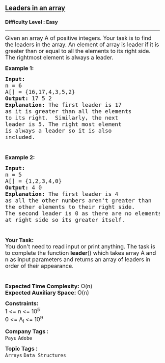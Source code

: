 <h2><a href="https://practice.geeksforgeeks.org/problems/b0cc054e97350ba5d7081b76cf67821d8990e259/1?page=1&difficulty[]=0&company[]=Amazon&company[]=Microsoft&company[]=Flipkart&company[]=Adobe&company[]=Google&company[]=Samsung&company[]=Accolite&company[]=MakeMyTrip&company[]=Snapdeal&company[]=Zoho&company[]=Paytm&company[]=Goldman%20Sachs&company[]=Morgan%20Stanley&company[]=Walmart&company[]=OYO%20Rooms&company[]=FactSet&company[]=D-E-Shaw&company[]=Ola%20Cabs&company[]=Oracle&company[]=MAQ%20Software&company[]=SAP%20Labs&company[]=VMWare&company[]=Hike&company[]=Facebook&company[]=Qualcomm&company[]=Intuit&company[]=Cisco&company[]=Visa&company[]=Directi&company[]=Linkedin&company[]=Yahoo&company[]=Payu&company[]=Wipro&company[]=BankBazaar&company[]=Synopsys&company[]=Citrix&company[]=Codenation&company[]=PayPal&company[]=TCS&company[]=Twitter&company[]=Housing.com&company[]=Atlassian&company[]=Media.net&company[]=GE&company[]=Yatra.com&company[]=Nutanix&company[]=Oxigen%20Wallet&company[]=Teradata&company[]=Accenture&company[]=Infosys&company[]=Myntra&company[]=One97&company[]=Belzabar&company[]=Rockstand&company[]=Expedia&company[]=Kritikal%20Solutions&company[]=Drishti-Soft&company[]=Times%20Internet&company[]=Veritas&company[]=IBM&company[]=Groupon&company[]=Juniper%20Networks&company[]=Opera&company[]=BrowserStack&company[]=Arcesium&company[]=Cognizant&company[]=Moonfrog%20Labs&company[]=Bloomberg&company[]=Netskope&company[]=Brocade&company[]=Sapient&company[]=Zillious&company[]=ABCO&company[]=OATS%20Systems&company[]=Kuliza&company[]=Airtel&company[]=Sprinklr&company[]=HSBC&company[]=Fab.com&company[]=Informatica&company[]=National%20Instruments&company[]=JUSPAY&company[]=Zomato&category[]=Arrays&sortBy=accuracy">Leaders in an array</a></h2><h3>Difficulty Level : Easy</h3><hr><div class="problems_problem_content__Xm_eO"><p><span style="font-size:18px">Given an array A of positive integers. Your task is to find the leaders in the array.&nbsp;An element of array is leader if it is greater than or equal to all the elements to its right side. The rightmost element is always a leader.&nbsp;</span></p>

<p><span style="font-size:18px"><strong>Example 1:</strong></span></p>

<pre><span style="font-size:18px"><strong>Input:
</strong>n = 6
A[] = {16,17,4,3,5,2}
<strong>Output: </strong>17 5 2<strong>
Explanation: </strong>The first leader is 17 
as it is greater than all the elements
to its right.&nbsp; Similarly, the next 
leader is 5. The right most element 
is always a leader so it is also 
included.</span>
</pre>

<p>&nbsp;</p>

<p><span style="font-size:18px"><strong>Example 2:</strong></span></p>

<pre><span style="font-size:18px"><strong>Input:
</strong>n = 5
A[] = {1,2,3,4,0}
<strong>Output: </strong>4 0
<strong>Explanation: </strong>The first leader is 4
as all the other numbers aren't greater than
the other elements to their right side.
The second leader is 0 as there are no elements
at right side so its greater itself.</span>
</pre>

<p>&nbsp;</p>

<p><span style="font-size:18px"><strong>Your Task:</strong><br>
You don't need to read input or print anything.&nbsp;The task is to complete the function <strong>leader</strong>() which takes array A and n&nbsp;as input parameters and&nbsp;returns an array of leaders in order of their appearance.</span></p>

<p>&nbsp;</p>

<p><span style="font-size:18px"><strong>Expected Time Complexity:</strong></span><span style="font-size:18px">&nbsp;O(n)</span><br>
<span style="font-size:18px"><strong>Expected Auxiliary Space:</strong>&nbsp;O(n)</span></p>

<p><span style="font-size:18px"><strong>Constraints:</strong><br>
1 &lt;= n&nbsp;&lt;= 10<sup>5</sup><br>
0 &lt;= A<sub>i</sub> &lt;= 10<sup>9</sup></span></p>
</div><p><span style=font-size:18px><strong>Company Tags : </strong><br><code>Payu</code>&nbsp;<code>Adobe</code>&nbsp;<br><p><span style=font-size:18px><strong>Topic Tags : </strong><br><code>Arrays</code>&nbsp;<code>Data Structures</code>&nbsp;